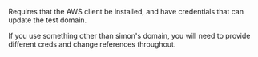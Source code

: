 Requires that the AWS client be installed, and have credentials that can update the test domain.

If you use something other than simon's domain, you will need to provide different creds and change references throughout. 
